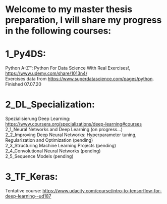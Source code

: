 # Welcome to my master thesis preparation, I will share my progress in the following courses: 
# 1_Py4DS: 
Python A-Z™: Python For Data Science With Real Exercises!, https://www.udemy.com/share/1013n4/ \
Exercises data from https://www.superdatascience.com/pages/python. 
Finished 07.07.20

# 2_DL_Specialization: 
Spezialisierung Deep Learning: https://www.coursera.org/specializations/deep-learning#courses 
  2_1_Neural Networks and Deep Learning (on progress...) \
  2_2_Improving Deep Neural Networks: Hyperparameter tuning, Regularization and Optimization (pending) \
  2_3_Structuring Machine Learning Projects (pending) \
  2_4_Convolutional Neural Networks (pending) \
  2_5_Sequence Models (pending)



# 3_TF_Keras: 
Tentative course: https://www.udacity.com/course/intro-to-tensorflow-for-deep-learning--ud187

